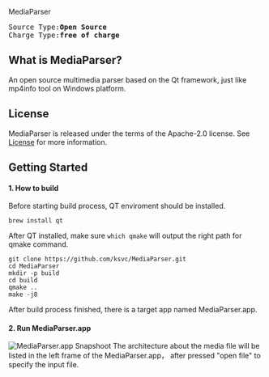 MediaParser

<pre>Source Type:<b>Open Source</b>
Charge Type:<b>free of charge</b></pre>

What is MediaParser?
----------------

An open source multimedia parser based on the Qt framework, just like mp4info tool on Windows platform.

License
----------------
MediaParser is released under the terms of the Apache-2.0 license. See [License](LICENSE) for more information.

Getting Started
----------------
#### 1. How to build
Before starting build process, QT enviroment should be installed.
```
brew install qt
```
After QT installed, make sure `which qmake` will output the right path for qmake command.

```
git clone https://github.com/ksvc/MediaParser.git
cd MediaParser
mkdir -p build
cd build
qmake ..
make -j8
```
After build process finished, there is a target app named MediaParser.app.

#### 2. Run MediaParser.app
![MediaParser.app Snapshoot](https://raw.githubusercontent.com/wiki/ksvc/MediaParser/images/snapshot.png)
The architecture about the media file will be listed in the left frame of the MediaParser.app， after pressed "open file" to specify the input file.


